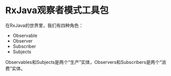 # RxJava观察者模式工具包

在RxJava的世界里，我们有四种角色：
* Observable
* Observer
* Subscriber
* Subjects

Observables和Subjects是两个“生产”实体，Observers和Subscribers是两个“消费”实体。